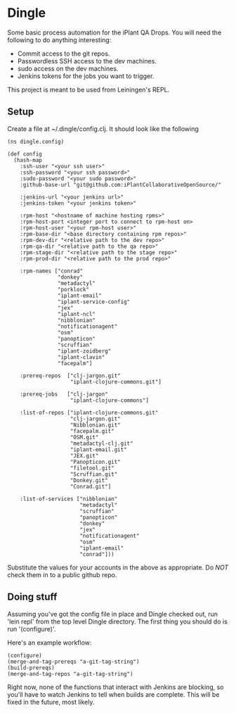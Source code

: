 # Dingle

Some basic process automation for the iPlant QA Drops. You will need the following to do anything interesting:

* Commit access to the git repos.
* Passwordless SSH access to the dev machines.
* sudo access on the dev machines.
* Jenkins tokens for the jobs you want to trigger.

This project is meant to be used from Leiningen's REPL. 


## Setup

Create a file at ~/.dingle/config.clj. It should look like the following

```
(ns dingle.config)

(def config
  (hash-map
    :ssh-user "<your ssh user>"
    :ssh-password "<your ssh password>"
    :sudo-password "<your sudo password>"
    :github-base-url "git@github.com:iPlantCollaborativeOpenSource/"
    
    :jenkins-url "<your jenkins url>"
    :jenkins-token "<your jenkins token>"

    :rpm-host "<hostname of machine hosting rpms>"
    :rpm-host-port <integer port to connect to rpm-host on>
    :rpm-host-user "<your rpm-host user>"
    :rpm-base-dir "<base directory containing rpm repos>"
    :rpm-dev-dir "<relative path to the dev repo>"
    :rpm-qa-dir "<relative path to the qa repo>"
    :rpm-stage-dir "<relative path to the stage repo>"
    :rpm-prod-dir "<relative path to the prod repo>"
  
    :rpm-names ["conrad"
                "donkey"
                "metadactyl"
                "porklock"
                "iplant-email"
                "iplant-service-config"
                "jex"
                "iplant-ncl"
                "nibblonian"
                "notificationagent"
                "osm"
                "panopticon"
                "scruffian"
                "iplant-zoidberg"
                "iplant-clavin"
                "facepalm"]
    
    :prereq-repos  ["clj-jargon.git"
                    "iplant-clojure-commons.git"]
    
    :prereq-jobs   ["clj-jargon"
                    "iplant-clojure-commons"]
    
    :list-of-repos ["iplant-clojure-commons.git"
                    "clj-jargon.git"
                    "Nibblonian.git"
                    "facepalm.git"
                    "OSM.git"
                    "metadactyl-clj.git"
                    "iplant-email.git"
                    "JEX.git"
                    "Panopticon.git"
                    "filetool.git"
                    "Scruffian.git"
                    "Donkey.git"
                    "Conrad.git"]
    
    :list-of-services ["nibblonian"
                       "metadactyl"
                       "scruffian"
                       "panopticon"
                       "donkey"
                       "jex"
                       "notificationagent"
                       "osm"
                       "iplant-email"
                       "conrad"]))
```

Substitute the values for your accounts in the above as appropriate. Do *NOT* check them in to a public github repo.

## Doing stuff

Assuming you've got the config file in place and Dingle checked out, run 'lein repl' from the top level Dingle directory. The first thing you should do is run '(configure)'.

Here's an example workflow:

```
(configure)
(merge-and-tag-prereqs "a-git-tag-string")
(build-prereqs)
(merge-and-tag-repos "a-git-tag-string")
```

Right now, none of the functions that interact with Jenkins are blocking, so you'll have to watch Jenkins to tell when builds are complete. This will be fixed in the future, most likely.